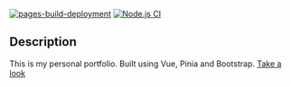 [![pages-build-deployment](https://github.com/0djentd/portfolio/actions/workflows/pages/pages-build-deployment/badge.svg)](https://github.com/0djentd/portfolio/actions/workflows/pages/pages-build-deployment)
[![Node.js CI](https://github.com/0djentd/portfolio/actions/workflows/node.js.yml/badge.svg)](https://github.com/0djentd/portfolio/actions/workflows/node.js.yml)
## Description
This is my personal portfolio.
Built using Vue, Pinia and Bootstrap.
[Take a look](https://0djentd.github.io/portfolio/)

